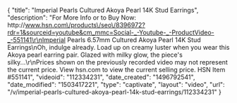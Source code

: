 {
    "title": "Imperial Pearls Cultured Akoya Pearl 14K Stud Earrings",
    "description": "For More Info or to Buy Now: http:\/\/www.hsn.com\/products\/seo\/8396972?rdr=1&sourceid=youtube&cm_mmc=Social-_-Youtube-_-ProductVideo-_-551141\r\nImperial Pearls 6.57mm Cultured Akoya Pearl 14K Stud Earrings\nOh, indulge already. Load up on creamy luster when you wear this Akoya pearl earring pair. Glazed with milky glow, the piece's silky...\r\nPrices shown on the previously recorded video may not represent the current price.  View hsn.com to view the current selling price. HSN Item #551141",
    "videoid": "112334231",
    "date_created": "1496792541",
    "date_modified": "1503417221",
    "type": "captivate",
    "layout": "video",
    "url": "\/v\/imperial-pearls-cultured-akoya-pearl-14k-stud-earrings\/112334231"
}